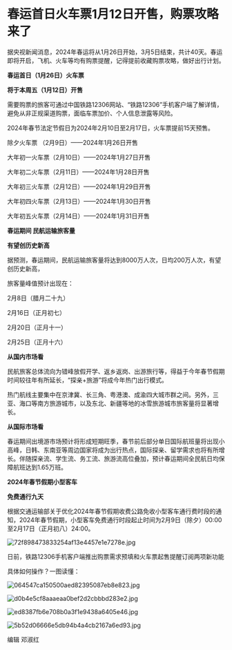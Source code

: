 # 春运首日火车票1月12日开售，购票攻略来了

据央视新闻消息，2024年春运将从1月26日开始，3月5日结束，共计40天。春运即将开启，飞机、火车等均有购票提醒，记得提前收藏购票攻略，做好出行计划。

**春运首日（1月26日）火车票**

**将于本周五（1月12日）开售**

需要购票的旅客可通过中国铁路12306网站、“铁路12306”手机客户端了解详情，避免从非正规渠道购票，面临车票加价、个人信息泄露等风险。

2024年春节法定节假日为2024年2月10日至2月17日，火车票提前15天预售。

除夕火车票 （2月9日）——2024年1月26日开售

大年初一火车票（2月10日）——2024年1月27日开售

大年初二火车票（2月11日）——2024年1月28日开售

大年初三火车票（2月12日）——2024年1月29日开售

大年初四火车票（2月13日）——2024年1月30日开售

大年初五火车票（2月14日）——2024年1月31日开售

**春运期间 民航运输旅客量**

**有望创历史新高**

据预测，春运期间，民航运输旅客量将达到8000万人次，日均200万人次，有望创历史新高，

旅客量峰值预计出现在：

2月8日（腊月二十九）

2月16日（正月初七）

2月20日（正月十一）

2月25日（正月十六）

**从国内市场看**

民航旅客总体流向为错峰放假开学、返乡返岗、出游旅行等，得益于今年春节假期时间较往年有所延长，“探亲+旅游”将成今年热门出行模式。

热门航线主要集中在京津冀、长三角、粤港澳、成渝四大城市群之间。另外，三亚、海口等南方旅游城市，以及东北、新疆等地的冰雪旅游城市旅客量将显著增长。

**从国际市场看**

春运期间出境游市场预计将形成短期旺季，春节前后部分单日国际航班量将出现小高峰，日韩、东南亚等周边国家将成为出行热点，国际探亲、留学需求也将有所增长。伴随探亲流、学生流、务工流、旅游流高位叠加，预计春运期间全民航日均保障航班达到1.65万班。

**2024年春节假期小型客车**

**免费通行九天**

根据交通运输部关于优化2024年春节假期收费公路免收小型客车通行费时段的通知，2024年春节假期，小型客车免费通行时段起止时间为2月9日（除夕）00:00至2月17日（正月初八）24:00。

![72f898473833254af13e4457e1e7278e.jpg](https://raw.githubusercontent.com/qqhsx/qqnews_image/main/2024/01/09/春运首日火车票1月12日开售，购票攻略来了/72f898473833254af13e4457e1e7278e.jpg)

日前，铁路12306手机客户端推出购票需求预填和火车票起售提醒订阅两项新功能

具体如何操作？一图读懂：

![064547ca150500aed82395087eb8e823.jpg](https://raw.githubusercontent.com/qqhsx/qqnews_image/main/2024/01/09/春运首日火车票1月12日开售，购票攻略来了/064547ca150500aed82395087eb8e823.jpg)

![d0b4e5cf8aaaeaa0bef2d2cbbbd283e2.jpg](https://raw.githubusercontent.com/qqhsx/qqnews_image/main/2024/01/09/春运首日火车票1月12日开售，购票攻略来了/d0b4e5cf8aaaeaa0bef2d2cbbbd283e2.jpg)

![ed8387fb6e708b0a3f1e9438a6405e46.jpg](https://raw.githubusercontent.com/qqhsx/qqnews_image/main/2024/01/09/春运首日火车票1月12日开售，购票攻略来了/ed8387fb6e708b0a3f1e9438a6405e46.jpg)

![5b52d06666e5db94b4a4cb2167a6ed93.jpg](https://raw.githubusercontent.com/qqhsx/qqnews_image/main/2024/01/09/春运首日火车票1月12日开售，购票攻略来了/5b52d06666e5db94b4a4cb2167a6ed93.jpg)

编辑 邓淑红

